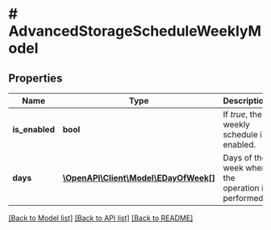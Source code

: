 # # AdvancedStorageScheduleWeeklyModel

## Properties

Name | Type | Description | Notes
------------ | ------------- | ------------- | -------------
**is_enabled** | **bool** | If *true*, the weekly schedule is enabled. | [default to false]
**days** | [**\OpenAPI\Client\Model\EDayOfWeek[]**](EDayOfWeek.md) | Days of the week when the operation is performed. | [optional]

[[Back to Model list]](../../README.md#models) [[Back to API list]](../../README.md#endpoints) [[Back to README]](../../README.md)
